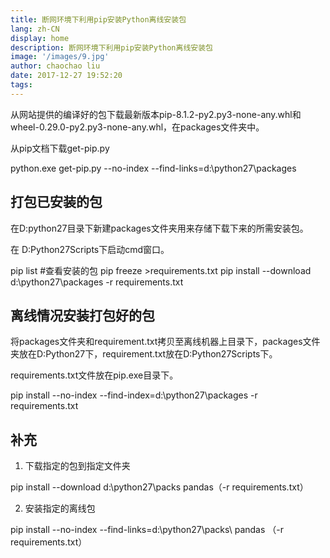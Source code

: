 ```yaml
---
title: 断网环境下利用pip安装Python离线安装包
lang: zh-CN
display: home
description: 断网环境下利用pip安装Python离线安装包
image: '/images/9.jpg'
author: chaochao liu
date: 2017-12-27 19:52:20
tags:
---
```

从网站提供的编译好的包下载最新版本pip-8.1.2-py2.py3-none-any.whl和wheel-0.29.0-py2.py3-none-any.whl，在packages文件夹中。

从pip文档下载get-pip.py

python.exe get-pip.py --no-index --find-links=d:\python27\packages


## 打包已安装的包

在D:python27目录下新建packages文件夹用来存储下载下来的所需安装包。
<!--more-->
在 D:Python27Scripts下启动cmd窗口。

pip list #查看安装的包
pip freeze >requirements.txt
pip install --download d:\python27\packages -r requirements.txt

## 离线情况安装打包好的包
将packages文件夹和requirement.txt拷贝至离线机器上目录下，packages文件夹放在D:Python27下，requirement.txt放在D:Python27Scripts下。

requirements.txt文件放在pip.exe目录下。

pip install --no-index --find-index=d:\python27\packages -r requirements.txt

## 补充

1. 下载指定的包到指定文件夹

pip install --download d:\python27\packs pandas（-r requirements.txt）

2. 安装指定的离线包

pip install --no-index --find-links=d:\python27\packs\ pandas （-r requirements.txt）
